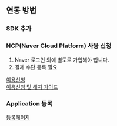 ## 연동 방법

### SDK 추가

### NCP(Naver Cloud Platform) 사용 신청

1.  Naver 로그인 외에 별도로 가입해야 합니다.
2.  결제 수단 등록 필요

[이용신청](https://www.ncloud.com/product/applicationService/maps)  
[이용신청 및 해지 가이드](https://guide.ncloud-docs.com/docs/application-maps-start-vpc)

### Application 등록

[등록페이지](https://console.ncloud.com/maps/application)
